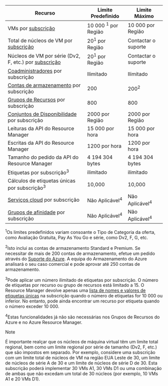 | Recurso | Limite Predefinido | Limite Máximo |
| --- | --- | --- |
| VMs por [subscrição](../articles/billing-buy-sign-up-azure-subscription.md) |10 000 <sup>1</sup> por Região |10 000 por Região |
| Total de núcleos de VM por [subscrição](../articles/billing-buy-sign-up-azure-subscription.md) |20<sup>1</sup> por Região | Contactar o suporte |
| Núcleos de VM por série (Dv2, F, etc.) por [subscrição](../articles/billing-buy-sign-up-azure-subscription.md) |20<sup>1</sup> por Região | Contactar o suporte |
| [Coadministradores](../articles/billing-add-change-azure-subscription-administrator.md) por subscrição |Ilimitado |Ilimitado |
| [Contas de armazenamento](../articles/storage/storage-create-storage-account.md) por subscrição |200 |200<sup>2</sup> |
| [Grupos de Recursos](../articles/azure-resource-manager/resource-group-overview.md) por subscrição |800 |800 |
| [Conjuntos de Disponibilidade](../articles/virtual-machines/windows/manage-availability.md#configure-multiple-virtual-machines-in-an-availability-set-for-redundancy) por subscrição |2000 por Região |2000 por Região |
| Leituras da API do Resource Manager |15 000 por hora |15 000 por hora |
| Escritas da API do Resource Manager |1200 por hora |1200 por hora |
| Tamanho do pedido da API do Resource Manager |4 194 304 bytes |4 194 304 bytes |
| Etiquetas por subscrição<sup>3</sup> |ilimitado |ilimitado |
| Cálculos de etiquetas únicas por subscrição<sup>3</sup> | 10,000 | 10,000 |
| [Serviços cloud](../articles/cloud-services/cloud-services-choose-me.md) por subscrição |Não Aplicável<sup>4</sup> |Não Aplicável<sup>4</sup> |
| [Grupos de afinidade](../articles/virtual-network/virtual-networks-migrate-to-regional-vnet.md) por subscrição |Não Aplicável<sup>4</sup> |Não Aplicável<sup>4</sup> |

<sup>1</sup>Os limites predefinidos variam consoante o Tipo de Categoria da oferta, como Avaliação Gratuita, Pay As You Go e série, como Dv2, F, G, etc.

<sup>2</sup>Isto inclui as contas de armazenamento Standard e Premium. Se necessitar de mais de 200 contas de armazenamento, efetue um pedido através do [Suporte do Azure](https://azure.microsoft.com/support/faq/). A equipa do Armazenamento do Azure analisará o seu caso comercial e pode aprovar até 250 contas de armazenamento.

<sup>3</sup>Pode aplicar um número ilimitado de etiquetas por subscrição. O número de etiquetas por recurso ou grupo de recursos está limitado a 15. O Resource Manager devolve apenas uma [lista de nomes e valores de etiquetas únicas](/rest/api/resources/tags#Tags_List) na subscrição quando o número de etiquetas for 10 000 ou inferior. No entanto, pode ainda encontrar um recurso por etiqueta quando o número exceder 10 000.  

<sup>4</sup>Estas funcionalidades já não são necessárias nos Grupos de Recursos do Azure e no Azure Resource Manager.

> [!NOTE]
> É importante realçar que os núcleos de máquina virtual têm um limite total regional, bem como um limite regional por série de tamanho (Dv2, F, etc.) que são impostos em separado.  Por exemplo, considere uma subscrição com um limite total de núcleos de VM na região EUA Leste de 30, um limite de núcleos de série A de 30 e um limite de núcleos de série D de 30.  Esta subscrição poderá implementar 30 VMs A1, 30 VMs D1 ou uma combinação de ambas que não excedam um total de 30 núcleos (por exemplo, 10 VMs A1 e 20 VMs D1).  
> <!-- -->
> 
> 

